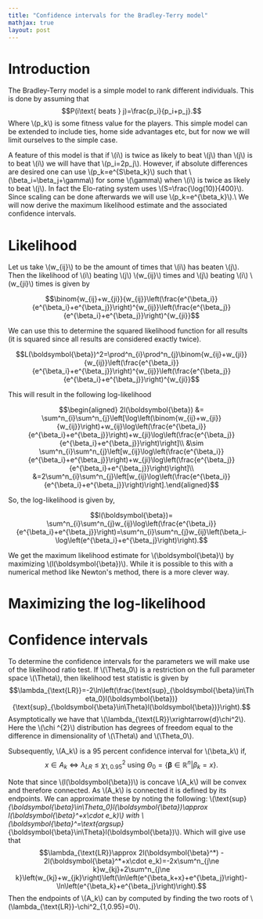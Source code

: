 ```yaml
---
title: "Confidence intervals for the Bradley-Terry model"
mathjax: true
layout: post
---
```



# Introduction
The Bradley-Terry model is a simple model to rank different individuals. This is done by assuming that
$$P(i\text{ beats } j)=\frac{p_i}{p_i+p_j}.$$
Where \\(p_k\\) is some fitness value for the players. This simple model can be extended to include ties, home side advantages etc, but for now we will limit ourselves to the simple case.

A feature of this model is that if \\(i\\) is twice as likely to beat \\(j\\) than \\(j\\) is to beat \\(i\\) we will have that \\(p_i=2p_j\\). However, if absolute differences are desired one can use \\(p_k=e^{S\beta_k}\\) such that \\(\beta_i=\beta_j+\gamma\\) for some \\(\gamma\\) when \\(i\\) is twice as likely to beat \\(j\\). In fact the Elo-rating system uses \\(S=\frac{\log(10)}{400}\\). Since scaling can be done afterwards we will use \\(p_k=e^{\beta_k}\\).\\
We will now derive the maximum likelihood estimate and the associated confidence intervals.

# Likelihood
Let us take \\(w_{ij}\\) to be the amount of times that \\(i\\) has beaten \\(j\\). Then the likelihood of \\(i\\) beating \\(j\\) \\(w_{ij}\\) times and \\(j\\) beating \\(i\\) \\(w_{ji}\\) times is given by

$$\binom{w_{ij}+w_{ji}}{w_{ij}}\left(\frac{e^{\beta_i}}{e^{\beta_i}+e^{\beta_j}}\right)^{w_{ij}}\left(\frac{e^{\beta_j}}{e^{\beta_i}+e^{\beta_j}}\right)^{w_{ji}}$$

We can use this to determine the squared likelihood function for all results (it is squared since all results are considered exactly twice).

$$L(\boldsymbol{\beta})^2=\prod^n_{i}\prod^n_{j}\binom{w_{ij}+w_{ji}}{w_{ij}}\left(\frac{e^{\beta_i}}{e^{\beta_i}+e^{\beta_j}}\right)^{w_{ij}}\left(\frac{e^{\beta_j}}{e^{\beta_i}+e^{\beta_j}}\right)^{w_{ji}}$$

This will result in the following log-likelihood

$$\begin{aligned}
    2l(\boldsymbol{\beta}) &= \sum^n_{i}\sum^n_{j}\left[\log\left(\binom{w_{ij}+w_{ji}}{w_{ij}}\right)+w_{ij}\log\left(\frac{e^{\beta_i}}{e^{\beta_i}+e^{\beta_j}}\right)+w_{ji}\log\left(\frac{e^{\beta_j}}{e^{\beta_i}+e^{\beta_j}}\right)\right]\\
     &\sim \sum^n_{i}\sum^n_{j}\left[w_{ij}\log\left(\frac{e^{\beta_i}}{e^{\beta_i}+e^{\beta_j}}\right)+w_{ji}\log\left(\frac{e^{\beta_j}}{e^{\beta_i}+e^{\beta_j}}\right)\right]\\
     &=2\sum^n_{i}\sum^n_{j}\left[w_{ij}\log\left(\frac{e^{\beta_i}}{e^{\beta_i}+e^{\beta_j}}\right)\right].\end{aligned}$$
     
So, the log-likelihood is given by,

$$l(\boldsymbol{\beta})= \sum^n_{i}\sum^n_{j}w_{ij}\log\left(\frac{e^{\beta_i}}{e^{\beta_i}+e^{\beta_j}}\right)=\sum^n_{i}\sum^n_{j}w_{ij}\left(\beta_i-\log\left(e^{\beta_i}+e^{\beta_j}\right)\right).$$

We get the maximum likelihood estimate for \\(\boldsymbol{\beta}\\) by maximizing \\(l(\boldsymbol{\beta})\\). While it is possible to this with a numerical method like Newton's method, there is a more clever way.

# Maximizing the log-likelihood

# Confidence intervals

To determine the confidence intervals for the parameters we will make use of the likelihood ratio test. If \\(\Theta_0\\) is a restriction on the full parameter space \\(\Theta\\), then likelihood test statistic is given by 
$$\lambda_{\text{LR}}=-2\ln\left(\frac{\text{sup}_{\boldsymbol{\beta}\in\Theta_0}l(\boldsymbol{\beta})}{\text{sup}_{\boldsymbol{\beta}\in\Theta}l(\boldsymbol{\beta})}\right).$$
Asymptotically we have that \\(\lambda_{\text{LR}}\xrightarrow{d}\chi^2\\). Here the \\(\chi ^{2}\\) distribution has degrees of freedom equal to the difference in dimensionality of \\(\Theta\\) and \\(\Theta_0\\).

Subsequently, \\(A_k\\) is a 95 percent confidence interval for \\(\beta_k\\) if, $$x\in A_k \Leftrightarrow \lambda_{LR}\le\chi^2_{1,0.95} \text{ using } \Theta_0=\{\boldsymbol{\beta}\in\mathbb{R}^n|\beta_k=x\}.$$

Note that since \\(l(\boldsymbol{\beta})\\) is concave \\(A_k\\) will be convex and therefore connected. As \\(A_k\\) is connected it is defined by its endpoints. We can approximate these by noting the following: \\(\text{sup}_{\boldsymbol{\beta}\in\Theta_0}l(\boldsymbol{\beta})\approx l(\boldsymbol{\beta}^*+x\cdot e_k)\\) with \\(\boldsymbol{\beta}^*=\text{argsup}_{\boldsymbol{\beta}\in\Theta}l(\boldsymbol{\beta})\\). Which will give use that 
$$\lambda_{\text{LR}}\approx 2l(\boldsymbol{\beta}^*) - 2l(\boldsymbol{\beta}^*+x\cdot e_k)=-2x\sum^n_{j\ne k}w_{kj}+2\sum^n_{j\ne k}\left(w_{kj}+w_{jk}\right)\left(\ln\left(e^{\beta_k+x}+e^{\beta_j}\right)-\ln\left(e^{\beta_k}+e^{\beta_j}\right)\right).$$ 
Then the endpoints of \\(A_k\\) can by computed by finding the two roots of \\(\lambda_{\text{LR}}-\chi^2_{1,0.95}=0\\).
